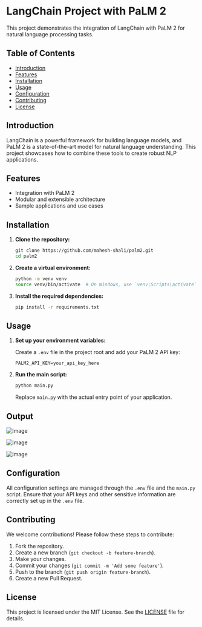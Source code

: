 # LangChain Project with PaLM 2

This project demonstrates the integration of LangChain with PaLM 2 for natural language processing tasks.

## Table of Contents

- [Introduction](#introduction)
- [Features](#features)
- [Installation](#installation)
- [Usage](#usage)
- [Configuration](#configuration)
- [Contributing](#contributing)
- [License](#license)

## Introduction

LangChain is a powerful framework for building language models, and PaLM 2 is a state-of-the-art model for natural language understanding. This project showcases how to combine these tools to create robust NLP applications.

## Features

- Integration with PaLM 2
- Modular and extensible architecture
- Sample applications and use cases

## Installation

1. **Clone the repository:**

    ```bash
    git clone https://github.com/mahesh-shali/palm2.git
    cd palm2
    ```

2. **Create a virtual environment:**

    ```bash
    python -m venv venv
    source venv/bin/activate  # On Windows, use `venv\Scripts\activate`
    ```

3. **Install the required dependencies:**

    ```bash
    pip install -r requirements.txt
    ```

## Usage

1. **Set up your environment variables:**

    Create a `.env` file in the project root and add your PaLM 2 API key:

    ```plaintext
    PALM2_API_KEY=your_api_key_here
    ```

2. **Run the main script:**

    ```bash
    python main.py
    ```

   Replace `main.py` with the actual entry point of your application.

## Output

![image](https://github.com/user-attachments/assets/7732aa3d-277b-4d5f-a877-53e0d63b2b4e)


![image](https://github.com/user-attachments/assets/90af98d0-082a-4e0d-abd6-3b377c4f209c)


![image](https://github.com/user-attachments/assets/d23bf5b6-234a-4105-8192-8ddd2a6656ca)


## Configuration

All configuration settings are managed through the `.env` file and the `main.py` script. Ensure that your API keys and other sensitive information are correctly set up in the `.env` file.

## Contributing

We welcome contributions! Please follow these steps to contribute:

1. Fork the repository.
2. Create a new branch (`git checkout -b feature-branch`).
3. Make your changes.
4. Commit your changes (`git commit -m 'Add some feature'`).
5. Push to the branch (`git push origin feature-branch`).
6. Create a new Pull Request.

## License

This project is licensed under the MIT License. See the [LICENSE](LICENSE) file for details.
